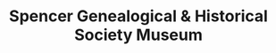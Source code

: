 ---
layout: repo
title: "Spencer Genealogical & Historical Society Museum"
id: 24651
permalink: repos/24651/
---